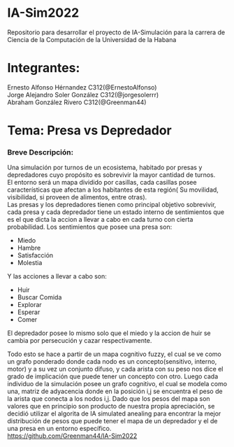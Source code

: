 # IA-Sim2022
Repositorio para desarrollar el proyecto de IA-Simulación para la carrera de Ciencia de la Computación de la Universidad de la Habana

# Integrantes:
Ernesto Alfonso Hérnandez C312(@ErnestoAlfonso) \
Jorge Alejandro Soler González C312(@jorgesolerrr) \
Abraham González Rivero C312(@Greenman44)

# Tema: Presa vs Depredador
### **Breve Descripción:** 
  Una simulación por turnos de un ecosistema, habitado por presas y depredadores cuyo propósito es sobrevivir la mayor cantidad de turnos. \
  El entorno será un mapa dividido por casillas, cada casillas posee características que afectan a los habitantes de esta región( Su movilidad, visibilidad, si proveen de alimentos, entre otras).\
  Las presas y los depredadores tienen como principal objetivo sobrevivir, cada presa y cada depredador tiene un estado interno de sentimientos que es el que dicta la accion a llevar a cabo en cada turno con cierta probabilidad. Los sentimientos que posee una presa son: 

* Miedo
* Hambre
* Satisfacción
* Molestia

Y las acciones a llevar a cabo son:

* Huir
* Buscar Comida
* Explorar
* Esperar
* Comer

El depredador posee lo mismo solo que el miedo y la accion de huir se cambia por persecución y cazar respectivamente.


Todo esto se hace a partir de un mapa cognitivo fuzzy, el cual se ve como un grafo ponderado donde cada nodo es un concepto(sensitivo, interno, motor) y a su vez un conjunto difuso, y cada arista con su peso nos dice el grado de implicación que puede tener un concepto con otro. Luego cada individuo de la simulación posee un grafo cognitivo, el cual se modela como una, matriz de adyacencia donde en la posición i,j se encuentra el peso de la arista que conecta a los nodos i,j. Dado que los pesos del mapa son valores que en principio son producto de nuestra propia apreciación, se decidió utilizar el algorita de IA simulated anealing para encontrar la mejor distribución de pesos que puede tener el mapa de un depredador y el de una presa en un entorno específico.\
https://github.com/Greenman44/IA-Sim2022
